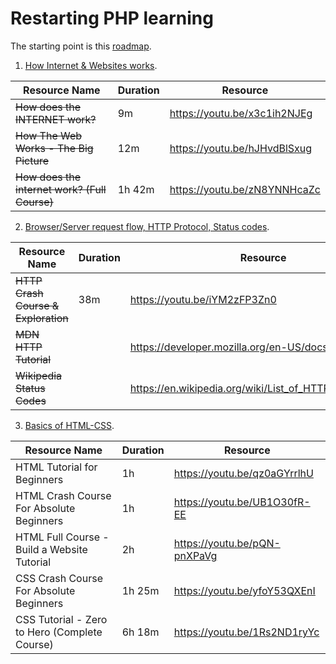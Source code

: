 # Restarting PHP learning 

The starting point is this [roadmap](https://github.com/thecodeholic/php-developer-roadmap).

1. [How Internet & Websites works](https://github.com/StPluto/php-learning/blob/main/1.%20How%20Internet%20%26%20Websites%20works.md). 

   
| Resource Name                             |Duration| Resource                                                |
|-------------------------------------------|--------|---------------------------------------------------------|
| ~~How does the INTERNET work?~~           | 9m     | https://youtu.be/x3c1ih2NJEg                            |
| ~~How The Web Works - The Big Picture~~   | 12m    | https://youtu.be/hJHvdBlSxug                            |
| ~~How does the internet work? (Full Course)~~ | 1h 42m | https://youtu.be/zN8YNNHcaZc                            |


2. [Browser/Server request flow, HTTP Protocol, Status codes](https://github.com/StPluto/php-learning/blob/main/2.%20Browser-Server%20request%20flow%2C%20HTTP%20Protocol%2C%20Status%20codes.md).


| Resource Name                   |Duration| Resource                                                |
|---------------------------------|--------|---------------------------------------------------------|
| ~~HTTP Crash Course & Exploration~~ | 38m    | https://youtu.be/iYM2zFP3Zn0                            |
| ~~MDN HTTP Tutorial~~               |        | https://developer.mozilla.org/en-US/docs/Web/HTTP       |
| ~~Wikipedia Status Codes~~         |        | https://en.wikipedia.org/wiki/List_of_HTTP_status_codes |


3. [Basics of HTML-CSS](https://github.com/StPluto/php-learning/blob/main/3.%20Basics%20of%20HTML-CSS.md).


| Resource Name                                 |Duration| Resource                                     |
|-----------------------------------------------|--------|----------------------------------------------|
| HTML Tutorial for Beginners                   | 1h     | https://youtu.be/qz0aGYrrlhU                 |
| HTML Crash Course For Absolute Beginners      | 1h     | https://youtu.be/UB1O30fR-EE                 |
| HTML Full Course - Build a Website Tutorial   | 2h     | https://youtu.be/pQN-pnXPaVg                 |
| CSS Crash Course For Absolute Beginners       | 1h 25m | https://youtu.be/yfoY53QXEnI                 |
| CSS Tutorial - Zero to Hero (Complete Course) | 6h 18m | https://youtu.be/1Rs2ND1ryYc                 |